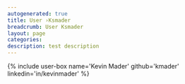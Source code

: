 ```yaml
---
autogenerated: true
title: User ›Ksmader
breadcrumb: User Ksmader
layout: page
categories: 
description: test description
---
```


{% include user-box name='Kevin Mader' github='kmader' linkedin='in/kevinmader' %}
